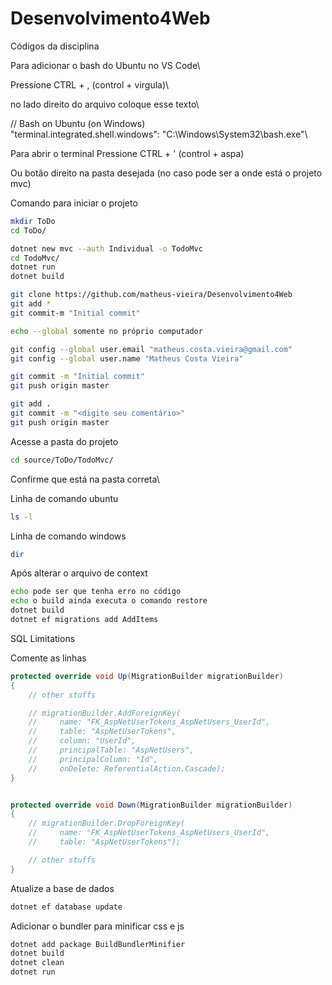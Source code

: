 # Desenvolvimento4Web

Códigos da disciplina

Para adicionar o bash do Ubuntu no VS Code\

Pressione CTRL + , (control + virgula)\

no lado direito do arquivo coloque esse texto\

// Bash on Ubuntu (on Windows)\
"terminal.integrated.shell.windows": "C:\\Windows\\System32\\bash.exe"\

Para abrir o terminal
Pressione CTRL + ' (control + aspa)

Ou botão direito na pasta desejada (no caso pode ser a onde está o projeto mvc)

Comando para iniciar o projeto

```bash
mkdir ToDo
cd ToDo/
```

```bash
dotnet new mvc --auth Individual -o TodoMvc
cd TodoMvc/
dotnet run
dotnet build
```

```bash
git clone https://github.com/matheus-vieira/Desenvolvimento4Web
git add *
git commit-m "Initial commit"

echo --global somente no próprio computador

git config --global user.email "matheus.costa.vieira@gmail.com"
git config --global user.name "Matheus Costa Vieira"

git commit -m "Initial commit"
git push origin master
```
```bash
git add .
git commit -m "<digite seu comentário>"
git push origin master
```


Acesse a pasta do projeto

```bash
cd source/ToDo/TodoMvc/
```

Confirme que está na pasta correta\

Linha de comando ubuntu
```bash
ls -l
```

Linha de comando windows
```bash
dir
```

Após alterar o arquivo de context

```bash
echo pode ser que tenha erro no código
echo o build ainda executa o comando restore
dotnet build
dotnet ef migrations add AddItems
```

SQL Limitations

Comente as linhas

```csharp
protected override void Up(MigrationBuilder migrationBuilder)
{
    // other stuffs

    // migrationBuilder.AddForeignKey(
    //     name: "FK_AspNetUserTokens_AspNetUsers_UserId",
    //     table: "AspNetUserTokens",
    //     column: "UserId",
    //     principalTable: "AspNetUsers",
    //     principalColumn: "Id",
    //     onDelete: ReferentialAction.Cascade);
}


protected override void Down(MigrationBuilder migrationBuilder)
{
    // migrationBuilder.DropForeignKey(
    //     name: "FK_AspNetUserTokens_AspNetUsers_UserId",
    //     table: "AspNetUserTokens");

    // other stuffs
}
```

Atualize a base de dados

```bash
dotnet ef database update
```

Adicionar o bundler para minificar css e js

```bash
dotnet add package BuildBundlerMinifier
dotnet build
dotnet clean
dotnet run
```